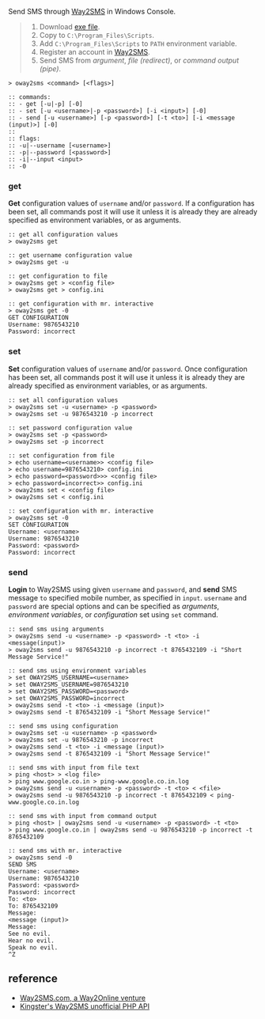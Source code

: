 Send SMS through [Way2SMS] in Windows Console.
> 1. Download [exe file](https://github.com/winp/extra-bel/releases/download/1.0.0/ebel.cmd).
> 2. Copy to `C:\Program_Files\Scripts`.
> 3. Add `C:\Program_Files\Scripts` to `PATH` environment variable.
> 4. Register an account in [Way2SMS].
> 5. Send SMS from *argument*, *file (redirect)*, or *command output (pipe)*.


```batch
> oway2sms <command> [<flags>]

:: commands:
:: - get [-u|-p] [-0]
:: - set [-u <username>|-p <password>] [-i <input>] [-0]
:: - send [-u <username>] [-p <password>] [-t <to>] [-i <message (input)>] [-0]
::
:: flags:
:: -u|--username [<username>]
:: -p|--password [<password>]
:: -i|--input <input>
:: -0
```

### get

**Get** configuration values  of `username` and/or `password`. If a configuration has
been set, all commands post it will use it unless it is already they are already
specified as environment variables, or as arguments.

```batch
:: get all configuration values
> oway2sms get

:: get username configuration value
> oway2sms get -u

:: get configuration to file
> oway2sms get > <config file>
> oway2sms get > config.ini

:: get configuration with mr. interactive
> oway2sms get -0
GET CONFIGURATION
Username: 9876543210
Password: incorrect
```


### set

**Set** configuration values of `username` and/or `password`. Once configuration has
been set, all commands post it will use it unless it is already they are already
specified as environment variables, or as arguments.

```batch
:: set all configuration values
> oway2sms set -u <username> -p <password>
> oway2sms set -u 9876543210 -p incorrect

:: set password configuration value
> oway2sms set -p <password>
> oway2sms set -p incorrect

:: set configuration from file
> echo username=<username>> <config file>
> echo username=9876543210> config.ini
> echo password=<password>>> <config file>
> echo password=incorrect>> config.ini
> oway2sms set < <config file>
> oway2sms set < config.ini

:: set configuration with mr. interactive
> oway2sms set -0
SET CONFIGURATION
Username: <username>
Username: 9876543210
Password: <password>
Password: incorrect
```


### send

**Login** to Way2SMS using given `username` and `password`, and **send** SMS message
`to` specified mobile number, as specified in `input`. `username` and `password`
are special options and can be specified as *arguments*, *environment variables*, or
*configuration* set using `set` command.

```batch
:: send sms using arguments
> oway2sms send -u <username> -p <password> -t <to> -i <message(input)>
> oway2sms send -u 9876543210 -p incorrect -t 8765432109 -i "Short Message Service!"

:: send sms using environment variables
> set OWAY2SMS_USERNAME=<username>
> set OWAY2SMS_USERNAME=9876543210
> set OWAY2SMS_PASSWORD=<password>
> set OWAY2SMS_PASSWORD=incorrect
> oway2sms send -t <to> -i <message (input)>
> oway2sms send -t 8765432109 -i "Short Message Service!"

:: send sms using configuration
> oway2sms set -u <username> -p <password>
> oway2sms set -u 9876543210 -p incorrect
> oway2sms send -t <to> -i <message (input)>
> oway2sms send -t 8765432109 -i "Short Message Service!"

:: send sms with input from file text
> ping <host> > <log file>
> ping www.google.co.in > ping-www.google.co.in.log
> oway2sms send -u <username> -p <password> -t <to> < <file>
> oway2sms send -u 9876543210 -p incorrect -t 8765432109 < ping-www.google.co.in.log

:: send sms with input from command output
> ping <host> | oway2sms send -u <username> -p <password> -t <to>
> ping www.google.co.in | oway2sms send -u 9876543210 -p incorrect -t 8765432109

:: send sms with mr. interactive
> oway2sms send -0
SEND SMS
Username: <username>
Username: 9876543210
Password: <password>
Password: incorrect
To: <to>
To: 8765432109
Message:
<message (input)>
Message:
See no evil.
Hear no evil.
Speak no evil.
^Z
```




## reference

- [Way2SMS.com, a Way2Online venture][Way2SMS]
- [Kingster's Way2SMS unofficial PHP API][Way2SMS-API]

[Way2SMS]: http://site24.way2sms.com/content/index.html
[Way2SMS-API]: https://github.com/kingster/Way2SMS-API
